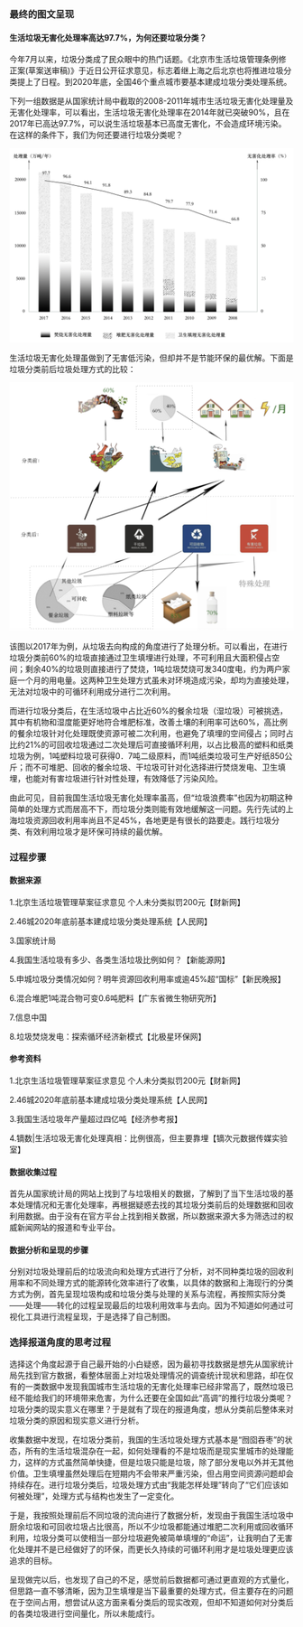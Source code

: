 ### 最终的图文呈现

#### 生活垃圾无害化处理率高达97.7%，为何还要垃圾分类？

今年7月以来，垃圾分类成了民众眼中的热门话题。《北京市生活垃圾管理条例修正案(草案送审稿)》于近日公开征求意见，标志着继上海之后北京也将推进垃圾分类提上了日程。到2020年底，全国46个重点城市要基本建成垃圾分类处理系统。

下列一组数据是从国家统计局中截取的2008-2011年城市生活垃圾无害化处理量及无害化处理率，可以看出，生活垃圾无害化处理率在2014年就已突破90%，且在2017年已高达97.7%，可以说生活垃圾基本已高度无害化，不会造成环境污染。在这样的条件下，我们为何还要进行垃圾分类呢？

![垃圾无害化处理能力及效率](https://github.com/renee-j/visualization/blob/master/garbage%20classification/WeChatb77706e407131678dbd9fe659ccd3d0c.png)

生活垃圾无害化处理虽做到了无害低污染，但却并不是节能环保的最优解。下面是垃圾分类前后垃圾处理方式的比较：

![垃圾分类前后垃圾去向构成](https://github.com/renee-j/visualization/blob/master/garbage%20classification/WeChat24d176a4083c98d0ee2a872b15e8938d.png)

该图以2017年为例，从垃圾去向构成的角度进行了处理分析。可以看出，在进行垃圾分类前60%的垃圾直接通过卫生填埋进行处理，不可利用且大面积侵占空间；剩余40%的垃圾则直接进行了焚烧，1吨垃圾焚烧可发340度电，约为两户家庭一个月的用电量。这两种卫生处理方式虽未对环境造成污染，却均为直接处理，无法对垃圾中的可循环利用成分进行二次利用。

而进行垃圾分类后，在生活垃圾中占比近60%的餐余垃圾（湿垃圾）可被挑选，其中有机物和湿度能更好地符合堆肥标准，改善土壤的利用率可达60%，高比例的餐余垃圾针对化处理既使资源可被二次利用，也避免了填埋的空间侵占；同时占比约21%的可回收垃圾通过二次处理后可直接循环利用，以占比极高的塑料和纸类垃圾为例，1吨塑料垃圾可获得0．7吨二级原料，而1吨纸类垃圾可生产好纸850公斤；而不可堆肥、回收的餐余垃圾、干垃圾可针对化选择进行焚烧发电、卫生填埋，也能对有害垃圾进行针对性处理，有效降低了污染风险。

由此可见，目前我国生活垃圾无害化处理率虽高，但“垃圾浪费率”也因为初期这种简单的处理方式而居高不下，而垃圾分类则能有效地缓解这一问题。先行先试的上海垃圾资源回收利用率尚且不足45%，各地更是有很长的路要走。践行垃圾分类、有效利用垃圾才是环保可持续的最优解。

### 过程步骤

#### 数据来源
1.北京生活垃圾管理草案征求意见 个人未分类拟罚200元【财新网】

2.46城2020年底前基本建成垃圾分类处理系统【人民网】

3.国家统计局

4.我国生活垃圾有多少、各类生活垃圾比例如何？【新能源网】

5.申城垃圾分类情况如何？明年资源回收利用率或逾45%超“国标”【新民晚报】

6.混合堆肥1吨混合物可变0.6吨肥料【广东省微生物研究所】

7.信息中国

8.垃圾焚烧发电：探索循环经济新模式【北极星环保网】

#### 参考资料
1.北京生活垃圾管理草案征求意见 个人未分类拟罚200元【财新网】

2.46城2020年底前基本建成垃圾分类处理系统【人民网】

3.我国生活垃圾年产量超过四亿吨【经济参考报】

4.镝数|生活垃圾无害化处理真相：比例很高，但主要靠埋【镝次元数据传媒实验室】

#### 数据收集过程
首先从国家统计局的网站上找到了与垃圾相关的数据，了解到了当下生活垃圾的基本处理情况和无害化处理率，再根据疑惑去找的其垃圾分类前后的处理数据和回收利用数据。由于没有在官方平台上找到相关数据，所以数据来源大多为筛选过的权威新闻网站的报道和专业平台。
#### 数据分析和呈现的步骤
分别对垃圾处理前后的垃圾流向和处理方式进行了分析，对不同种类垃圾的回收利用率和不同处理方式的能源转化效率进行了收集，以具体的数据和上海现行的分类方式为例，首先呈现垃圾构成和垃圾分类与处理的关系与流程，再按照实际分类——处理——转化的过程呈现最后的垃圾利用效率与去向。因为不知道如何通过可视化工具进行流程呈现，于是选择了自己制图。
### 选择报道角度的思考过程
选择这个角度起源于自己最开始的小白疑惑，因为最初寻找数据是想先从国家统计局先找到官方数据，看整体层面上对垃圾处理情况的调查统计现状和思路，却在仅有的一类数据中发现我国城市生活垃圾的无害化处理率已经非常高了，既然垃圾已经不能给我们的环境带来危害，为什么还要在全国如此“高调”的推行垃圾分类呢？垃圾分类的现实意义在哪里？于是就有了现在的报道角度，想从分类前后整体来对垃圾分类的原因和现实意义进行分析。

收集数据中发现，在垃圾分类前，我国的生活垃圾处理方式基本是“囫囵吞枣”的状态，所有的生活垃圾混杂在一起，如何处理看的不是垃圾而是现实里城市的处理能力，这样的方式虽然简单快捷，但是垃圾只能是垃圾，除了部分发电以外并无其他价值。卫生填埋虽然处理后在短期内不会带来严重污染，但占用空间资源问题却会持续存在。进行垃圾分类后，垃圾处理方式由“我能怎样处理”转向了“它们应该如何被处理”，处理方式与结构也发生了一定变化。

于是，我按照处理前后不同垃圾的流向进行了数据分析，发现由于我国生活垃圾中厨余垃圾和可回收垃圾占比很高，所以不少垃圾都能通过堆肥二次利用或回收循环利用，垃圾分类可以使相当一部分垃圾避免被简单填埋的“命运”，让我明白了无害化处理并不是已经做好了的环保，而更长久持续的可循环利用才是垃圾处理更应该追求的目标。

呈现做完以后，也发现了自己的不足，感觉前后数据都可通过更直观的方式量化，但思路一直不够清晰，因为卫生填埋是当下最重要的处理方式，但主要存在的问题在于空间占用，想尝试从这方面来看分类后的现实改观，但却不知道如何对分类后的各类垃圾进行空间量化，所以未能成行。
